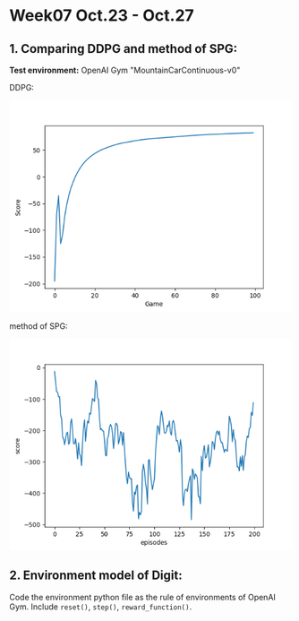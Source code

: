# Week07 Oct.23 - Oct.27

## 1. Comparing DDPG and method of SPG:

**Test environment:** OpenAI Gym "MountainCarContinuous-v0"

DDPG:

![image1](https://github.com/mingxiaomichael/Digit-RL/blob/main/Weekly%20Summary/DDPG-average%20scores.png)

method of SPG:

![image2](https://github.com/mingxiaomichael/Digit-RL/blob/main/Weekly%20Summary/SPG-average%20scores.png)

## 2. Environment model of Digit:

Code the environment python file as the rule of environments of OpenAI Gym. Include `reset()`, `step()`, `reward_function()`.